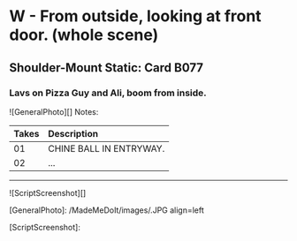 # W - From outside, looking at front door. (whole scene)

## Shoulder-Mount Static: Card B077

### Lavs on Pizza Guy and Ali, boom from inside.

![GeneralPhoto][]
Notes: 

| Takes | Description |
|:---|:----|
| 01 | CHINE BALL IN ENTRYWAY. |
| 02 | ... |

----

![ScriptScreenshot][]


[GeneralPhoto]:  /MadeMeDoIt/images/.JPG align=left

[ScriptScreenshot]: 